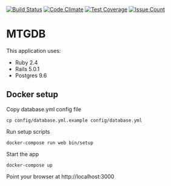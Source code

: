 [![Build Status](https://travis-ci.org/steview/mtgdb2.svg?branch=master)](https://travis-ci.org/steview/mtgdb2) [![Code Climate](https://codeclimate.com/github/steview/mtgdb2/badges/gpa.svg)](https://codeclimate.com/github/steview/mtgdb2) [![Test Coverage](https://codeclimate.com/github/steview/mtgdb2/badges/coverage.svg)](https://codeclimate.com/github/steview/mtgdb2/coverage) [![Issue Count](https://codeclimate.com/github/steview/mtgdb2/badges/issue_count.svg)](https://codeclimate.com/github/steview/mtgdb2)

# MTGDB

This application uses:

- Ruby 2.4
- Rails 5.0.1
- Postgres 9.6

## Docker setup

Copy database.yml config file

`cp config/database.yml.example config/database.yml`

Run setup scripts

`docker-compose run web bin/setup`

Start the app

`docker-compose up`

Point your browser at http://localhost:3000
